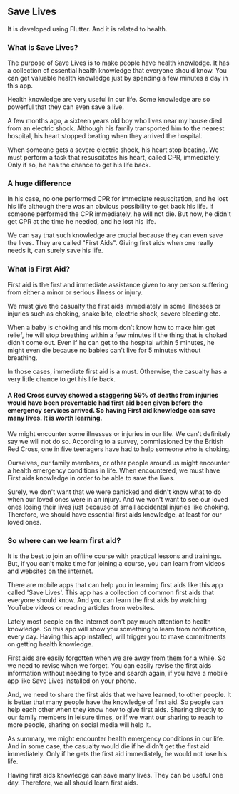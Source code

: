 ## Save Lives
It is developed using Flutter. And it is related to health.

### What is Save Lives?
The purpose of Save Lives is to make people have health knowledge. It has a collection of essential health knowledge that everyone should know. You can get valuable health knowledge just by spending a few minutes a day in this app.

Health knowledge are very useful in our life. Some knowledge are so powerful that they can even save a live.

A few months ago, a sixteen years old boy who lives near my house died from an electric shock. Although his family transported him to the nearest hospital, his heart stopped beating when they arrived the hospital.

When someone gets a severe electric shock, his heart stop beating. We must perform a task that resuscitates his heart, called CPR, immediately. Only if so, he has the chance to get his life back.

### A huge difference
In his case, no one performed CPR for immediate resuscitation, and he lost his life although there was an obvious possibility to get back his life. If someone performed the CPR immediately, he will not die. But now, he didn't get CPR at the time he needed, and he lost his life.

We can say that such knowledge are crucial because they can even save the lives. They are called "First Aids". Giving first aids when one really needs it, can surely save his life.

### What is First Aid?
First aid is the first and immediate assistance given to any person suffering from either a minor or serious illness or injury.

We must give the casualty the first aids immediately in some illnesses or injuries such as choking, snake bite, electric shock, severe bleeding etc.

When a baby is choking and his mom don't know how to make him get relief, he will stop breathing within a few minutes if the thing that is choked didn't come out. Even if he can get to the hospital within 5 minutes, he might even die because no babies can't live for 5 minutes without breathing.

In those cases, immediate first aid is a must. Otherwise, the casualty has a very little chance to get his life back.

#### A Red Cross survey showed a staggering 59% of deaths from injuries would have been preventable had first aid been given before the emergency services arrived. So having First aid knowledge can save many lives. It is worth learning.

We might encounter some illnesses or injuries in our life. We can't definitely say we will not do so. According to a survey, commissioned by the British Red Cross, one in five teenagers have had to help someone who is choking.

Ourselves, our family members, or other people around us might encounter a health emergency conditions in life. When encountered, we must have First aids knowledge in order to be able to save the lives.

Surely, we don't want that we were panicked and didn't know what to do when our loved ones were in an injury. And we won't want to see our loved ones losing their lives just because of small accidental injuries like choking. Therefore, we should have essential first aids knowledge, at least for our loved ones.

### So where can we learn first aid?

It is the best to join an offline course with practical lessons and trainings. But, if you can't make time for joining a course, you can learn from videos and websites on the internet.

There are mobile apps that can help you in learning first aids like this app called 'Save Lives'. This app has a collection of common first aids that everyone should know. And you can learn the first aids by watching YouTube videos or reading articles from websites.

Lately most people on the internet don't pay much attention to health knowledge. So this app will show you something to learn from notification, every day. Having this app installed, will trigger you to make commitments on getting health knowledge.

First aids are easily forgotten when we are away from them for a while. So we need to revise when we forget. You can easily revise the first aids information without needing to type and search again, if you have a mobile app like Save Lives installed on your phone.

And, we need to share the first aids that we have learned, to other people. It is better that many people have the knowledge of first aid. So people can help each other when they know how to give first aids. Sharing directly to our family members in leisure times, or if we want our sharing to reach to more people, sharing on social media will help it.

As summary, we might encounter health emergency conditions in our life. And in some case, the casualty would die if he didn't get the first aid immediately. Only if he gets the first aid immediately, he would not lose his life.

Having first aids knowledge can save many lives. They can be useful one day. Therefore, we all should learn first aids.



